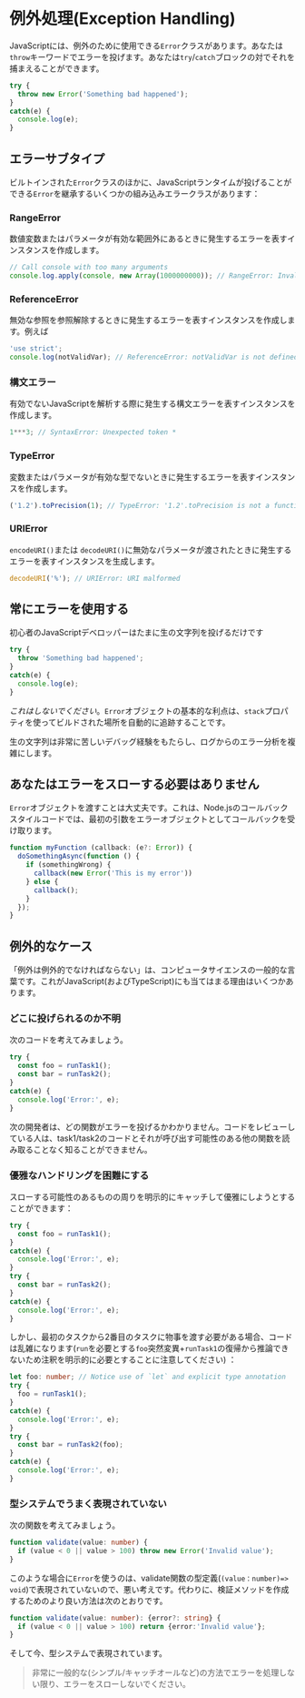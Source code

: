 # 例外処理(Exception Handling)

JavaScriptには、例外のために使用できる`Error`クラスがあります。あなたは`throw`キーワードでエラーを投げます。あなたは`try`/`catch`ブロックの対でそれを捕まえることができます。

```js
try {
  throw new Error('Something bad happened');
}
catch(e) {
  console.log(e);
}
```

## エラーサブタイプ

ビルトインされた`Error`クラスのほかに、JavaScriptランタイムが投げることができる`Error`を継承するいくつかの組み込みエラークラスがあります：

### RangeError

数値変数またはパラメータが有効な範囲外にあるときに発生するエラーを表すインスタンスを作成します。

```js
// Call console with too many arguments
console.log.apply(console, new Array(1000000000)); // RangeError: Invalid array length
```

### ReferenceError

無効な参照を参照解除するときに発生するエラーを表すインスタンスを作成します。例えば

```js
'use strict';
console.log(notValidVar); // ReferenceError: notValidVar is not defined
```

### 構文エラー

有効でないJavaScriptを解析する際に発生する構文エラーを表すインスタンスを作成します。

```js
1***3; // SyntaxError: Unexpected token *
```

### TypeError

変数またはパラメータが有効な型でないときに発生するエラーを表すインスタンスを作成します。

```js
('1.2').toPrecision(1); // TypeError: '1.2'.toPrecision is not a function
```

### URIError

`encodeURI()`または `decodeURI()`に無効なパラメータが渡されたときに発生するエラーを表すインスタンスを生成します。

```js
decodeURI('%'); // URIError: URI malformed
```

## 常にエラーを使用する

初心者のJavaScriptデベロッパーはたまに生の文字列を投げるだけです

```js
try {
  throw 'Something bad happened';
}
catch(e) {
  console.log(e);
}
```

*これはしないでください*。`Error`オブジェクトの基本的な利点は、`stack`プロパティを使ってビルドされた場所を自動的に追跡することです。

生の文字列は非常に苦しいデバッグ経験をもたらし、ログからのエラー分析を複雑にします。

## あなたはエラーをスローする必要はありません

`Error`オブジェクトを渡すことは大丈夫です。これは、Node.jsのコールバックスタイルコードでは、最初の引数をエラーオブジェクトとしてコールバックを受け取ります。

```js
function myFunction (callback: (e?: Error)) {
  doSomethingAsync(function () {
    if (somethingWrong) {
      callback(new Error('This is my error'))
    } else {
      callback();
    }
  });
}
```

## 例外的なケース

「例外は例外的でなければならない」は、コンピュータサイエンスの一般的な言葉です。これがJavaScript(およびTypeScript)にも当てはまる理由はいくつかあります。

### どこに投げられるのか不明

次のコードを考えてみましょう。

```js
try {
  const foo = runTask1();
  const bar = runTask2();
}
catch(e) {
  console.log('Error:', e);
}
```

次の開発者は、どの関数がエラーを投げるかわかりません。コードをレビューしている人は、task1/task2のコードとそれが呼び出す可能性のある他の関数を読み取ることなく知ることができません。

### 優雅なハンドリングを困難にする

スローする可能性のあるものの周りを明示的にキャッチして優雅にしようとすることができます：

```js
try {
  const foo = runTask1();
}
catch(e) {
  console.log('Error:', e);
}
try {
  const bar = runTask2();
}
catch(e) {
  console.log('Error:', e);
}
```

しかし、最初のタスクから2番目のタスクに物事を渡す必要がある場合、コードは乱雑になります(`run`を必要とする`foo`突然変異+`runTask1`の復帰から推論できないため注釈を明示的に必要とすることに注意してください) ：

```ts
let foo: number; // Notice use of `let` and explicit type annotation
try {
  foo = runTask1();
}
catch(e) {
  console.log('Error:', e);
}
try {
  const bar = runTask2(foo);
}
catch(e) {
  console.log('Error:', e);
}
```

### 型システムでうまく表現されていない

次の関数を考えてみましょう。

```ts
function validate(value: number) {
  if (value < 0 || value > 100) throw new Error('Invalid value');
}
```

このような場合に`Error`を使うのは、validate関数の型定義(`(value：number)=> void`)で表現されていないので、悪い考えです。代わりに、検証メソッドを作成するためのより良い方法は次のとおりです。

```ts
function validate(value: number): {error?: string} {
  if (value < 0 || value > 100) return {error:'Invalid value'};
}
```

そして今、型システムで表現されています。

> 非常に一般的な(シンプル/キャッチオールなど)の方法でエラーを処理しない限り、エラーをスローしないでください。
